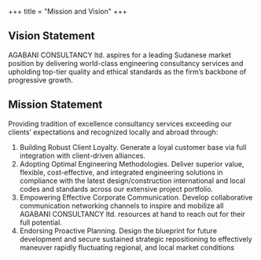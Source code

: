+++
title = "Mission and Vision"
+++

## Vision Statement

AGABANI CONSULTANCY ltd. aspires for a leading Sudanese market position by delivering world-class engineering consultancy services and upholding top-tier quality and ethical standards as the firm’s backbone of progressive growth.

## Mission Statement

Providing tradition of excellence consultancy services exceeding our clients’ expectations and recognized locally and abroad through:

1. Building Robust Client Loyalty. Generate a loyal customer base via full integration with client-driven alliances.
2. Adopting Optimal Engineering Methodologies. Deliver superior value, flexible, cost-effective, and integrated engineering solutions in compliance with the latest design/construction international and local codes and standards across our extensive project portfolio.
3. Empowering Effective Corporate Communication. Develop collaborative communication networking channels to inspire and mobilize all AGABANI CONSULTANCY ltd. resources at hand to reach out for their full potential.
4. Endorsing Proactive Planning. Design the blueprint for future development and secure sustained strategic repositioning to effectively maneuver rapidly fluctuating regional, and local market conditions
